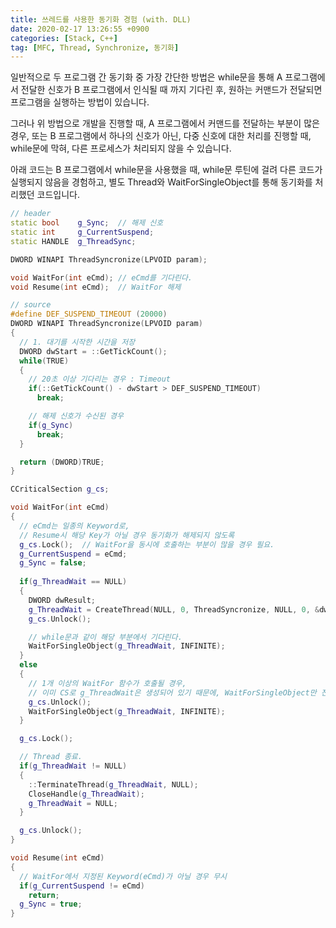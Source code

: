 ```yaml
---
title: 쓰레드를 사용한 동기화 경험 (with. DLL)
date: 2020-02-17 13:26:55 +0900
categories: [Stack, C++]
tag: [MFC, Thread, Synchronize, 동기화]
---
```


일반적으로 두 프로그램 간 동기화 중 가장 간단한 방법은 while문을 통해 A 프로그램에서 전달한 신호가 B 프로그램에서 인식될 때 까지 기다린 후, 원하는 커맨드가 전달되면 프로그램을 실행하는 방법이 있습니다.

그러나 위 방법으로 개발을 진행할 때, A 프로그램에서 커맨드를 전달하는 부분이 많은 경우, 또는 B 프로그램에서 하나의 신호가 아닌, 다중 신호에 대한 처리를 진행할 때, while문에 막혀, 다른 프로세스가 처리되지 않을 수 있습니다.

아래 코드는 B 프로그램에서 while문을 사용했을 때, while문 루틴에 걸려 다른 코드가 실행되지 않음을 경험하고, 별도 Thread와 WaitForSingleObject를 통해 동기화를 처리했던 코드입니다.

```c++
// header
static bool    g_Sync;  // 해제 신호
static int     g_CurrentSuspend;
static HANDLE  g_ThreadSync;

DWORD WINAPI ThreadSyncronize(LPVOID param);

void WaitFor(int eCmd);	// eCmd를 기다린다.
void Resume(int eCmd);	// WaitFor 해제
```
```c++
// source
#define DEF_SUSPEND_TIMEOUT (20000)
DWORD WINAPI ThreadSyncronize(LPVOID param)
{
  // 1. 대기를 시작한 시간을 저장
  DWORD dwStart = ::GetTickCount();
  while(TRUE)
  {
    // 20초 이상 기다리는 경우 : Timeout
    if(::GetTickCount() - dwStart > DEF_SUSPEND_TIMEOUT)
      break;

    // 해제 신호가 수신된 경우
    if(g_Sync)
      break;
  }

  return (DWORD)TRUE;
}

CCriticalSection g_cs;

void WaitFor(int eCmd)
{
  // eCmd는 일종의 Keyword로,
  // Resume시 해당 Key가 아닐 경우 동기화가 해제되지 않도록
  g_cs.Lock();	// WaitFor을 동시에 호출하는 부분이 많을 경우 필요.
  g_CurrentSuspend = eCmd;
  g_Sync = false;
 
  if(g_ThreadWait == NULL)
  {
    DWORD dwResult;
    g_ThreadWait = CreateThread(NULL, 0, ThreadSyncronize, NULL, 0, &dwResult);
    g_cs.Unlock();

    // while문과 같이 해당 부분에서 기다린다.
    WaitForSingleObject(g_ThreadWait, INFINITE);
  }
  else
  {
    // 1개 이상의 WaitFor 함수가 호출될 경우,
    // 이미 CS로 g_ThreadWait은 생성되어 있기 때문에, WaitForSingleObject만 진행
    g_cs.Unlock();
    WaitForSingleObject(g_ThreadWait, INFINITE);
  }

  g_cs.Lock();

  // Thread 종료.
  if(g_ThreadWait != NULL)
  {
    ::TerminateThread(g_ThreadWait, NULL);
    CloseHandle(g_ThreadWait);
    g_ThreadWait = NULL;
  }

  g_cs.Unlock();
}

void Resume(int eCmd)
{
  // WaitFor에서 지정된 Keyword(eCmd)가 아닐 경우 무시
  if(g_CurrentSuspend != eCmd)
    return;
  g_Sync = true;
}
```